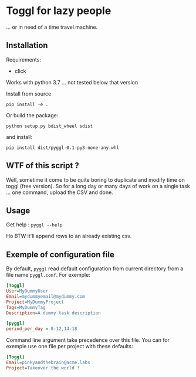 # Toggl for lazy people

... or in need of a time travel machine.

## Installation

Requirements:
- click

Works with python 3.7 ... not tested below that version

Install from source

```
pip install -e .
```

Or build the package:
```
python setup.py bdist_wheel sdist
```

and install:

```
pip install dist/pyggl-0.1-py3-none-any.whl
```


## WTF of this script ?

Well, sometime it come to be quite boring to duplicate and modify time on
toggl (free version). So for a long day or many days of work on a single task
... one command, upload the CSV and done.


## Usage

Get help : `pyggl --help`

Ho BTW it'll append rows to an already existing csv.

## Exemple of configuration file


By default, `pyggl` read default configuration from current directory from a
file name `pyggl.conf`. For exemple:

```INI
[Toggl]
User=MyDummyUser
Email=mydummyemail@mydummy.com
Project=MyDummyProject
Tags=MyDummyTag
Description=A dummy task description

[pyggl]
period_per_day = 8-12,14-18
```

Command line argument take precedence over this file. You can for exemple use
one file per project with these defaults:

```INI
[Toggl]
Email=pinkyandthebrain@acme.labs
Project=Takeover the world !
```
